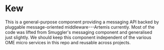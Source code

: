 Kew
===
This is a general-purpose component providing a messaging API backed by
pluggable message-oriented middleware---Artemis currently. Most of the
code was lifted from Smuggler's messaging component and generalised just
slightly. We should keep this component independent of the various OME
micro services in this repo and reusable across projects.

